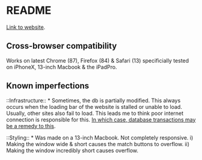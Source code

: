 # README 
[Link to website](https://2playerchess.netlify.app/).  

## Cross-browser compatibility
Works on latest Chrome (87), Firefox (84) & Safari (13) specificially tested on iPhoneX, 13-inch Macbook & the iPadPro.

## Known imperfections
::Infrastructure::
    * Sometimes, the db is partially modified. This always occurs when the loading bar of the website is stalled or unable to load. Usually, other sites also fail to load. This leads me to think poor internet connection is responsible for this. [In which case, database transactions may be a remedy to this](https://stackoverflow.com/questions/65236412/what-happens-to-executing-js-when-user-closes-window-or-nav-away-from-it).
    
::Styling::
    * Was made on a 13-inch Macbook. Not completely responsive. i) Making the window wide & short causes the match buttons to overflow. ii) Making the window incredibly short causes overflow.

